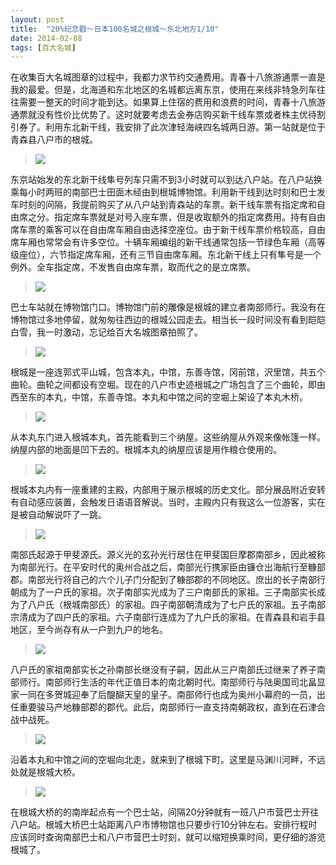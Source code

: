 ```yaml
---
layout: post
title:  "20%纪念戳～日本100名城之根城～东北地方1/10"
date: 2014-02-08
tags: [百大名城]
---
```


在收集百大名城图章的过程中，我都力求节约交通费用。青春十八旅游通票一直是我的最爱。但是，北海道和东北地区的名城都远离东京，使用在来线非特急列车往往需要一整天的时间才能到达。如果算上住宿的费用和浪费的时间，青春十八旅游通票就没有性价比优势了。这时就要考虑去金券店购买新干线车票或者株主优待割引券了。利用东北新干线，我安排了此次津轻海峡四名城两日游。第一站就是位于青森县八户市的根城。

> <img src="{{ site.baseurl }}/assets/oshiro/005/nejou-001.jpg">

东京站始发的东北新干线隼号列车只需不到3小时就可以到达八户站。在八户站换乘每小时两班的南部巴士田面木经由到根城博物馆。利用新干线到达时刻和巴士发车时刻的间隔，我提前购买了从八户站到青森站的车票。新干线车票有指定席和自由席之分。指定席车票就是对号入座车票，但是收取额外的指定席费用。持有自由席车票的乘客可以在自由席车厢自由选择空座位。由于新干线车票价格较高，自由席车厢也常常会有许多空位。十辆车厢编组的新干线通常包括一节绿色车厢（高等级座位），六节指定席车厢，还有三节自由席车厢。东北新干线上只有隼号是一个例外。全车指定席，不发售自由席车票，取而代之的是立席票。

> <img src="{{ site.baseurl }}/assets/oshiro/005/nejou-002.jpg">

巴士车站就在博物馆门口。博物馆门前的雕像是根城的建立者南部师行。我没有在博物馆过多地停留，就匆匆往西边的根城公园走去。相当长一段时间没有看到皑皑白雪，我一时激动，忘记给百大名城图章拍照了。

> <img src="{{ site.baseurl }}/assets/oshiro/005/nejou-003.jpg">

根城是一座连郭式平山城，包含本丸，中馆，东善寺馆，冈前馆，沢里馆，共五个曲轮。曲轮之间都设有空堀。现在的八户市史迹根城之广场包含了三个曲轮，即由西至东的本丸，中馆，东善寺馆。本丸和中馆之间的空堀上架设了本丸木桥。

> <img src="{{ site.baseurl }}/assets/oshiro/005/nejou-004.jpg">

从本丸东门进入根城本丸，首先能看到三个纳屋。这些纳屋从外观来像帐篷一样。纳屋内部的地面是凹下去的。根城本丸的纳屋应该是用作粮仓使用的。

> <img src="{{ site.baseurl }}/assets/oshiro/005/nejou-005.jpg">

根城本丸内有一座重建的主殿，内部用于展示根城的历史文化。部分展品附近安转有自动感应装置，会触发日语语音解说。当时，主殿内只有我这么一位游客，实在是被自动解说吓了一跳。

> <img src="{{ site.baseurl }}/assets/oshiro/006/nejou-001.jpg">

南部氏起源于甲斐源氏。源义光的玄孙光行居住在甲斐国巨摩郡南部乡，因此被称为南部光行。在平安时代的奥州合战之后，南部光行携家臣由镰仓出海航行至糠部郡。南部光行将自己的六个儿子门分配到了糠部郡的不同地区。庶出的长子南部行朝成为了一户氏的家祖。次子南部实光成为了三户南部氏的家祖。三子南部实长成为了八户氏（根城南部氏）的家祖。四子南部朝清成为了七户氏的家祖。五子南部宗清成为了四户氏的家祖。六子南部行连成为了九户氏的家祖。在青森县和岩手县地区，至今尚存有从一户到九户的地名。

> <img src="{{ site.baseurl }}/assets/oshiro/005/nejou-007.jpg">

八户氏的家祖南部实长之孙南部长继没有子嗣，因此从三户南部氏过继来了养子南部师行。南部师行生活的年代正值日本的南北朝时代。南部师行与陆奥国司北畠显家一同在多贺城迎奉了后醍醐天皇的皇子。南部师行也成为奥州小幕府的一员，出任重要骏马产地糠部郡的郡代。此后，南部师行一直支持南朝政权，直到在石津合战中战死。

> <img src="{{ site.baseurl }}/assets/oshiro/005/nejou-008.jpg">

沿着本丸和中馆之间的空堀向北走，就来到了根城下町。这里是马渊川河畔，不远处就是根城大桥。

> <img src="{{ site.baseurl }}/assets/oshiro/005/nejou-009.jpg">

在根城大桥的的南岸起点有一个巴士站，间隔20分钟就有一班八户市营巴士开往八户站。根城大桥巴士站距离八户市博物馆也只要步行10分钟左右。安排行程时应该同时查询南部巴士和八户市营巴士时刻，就可以缩短换乘时间，更仔细的游览根城了。
